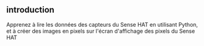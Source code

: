 ## introduction

Apprenez à lire les données des capteurs du Sense HAT en utilisant Python, et à créer des images en pixels sur l'écran d'affichage des pixels du Sense HAT